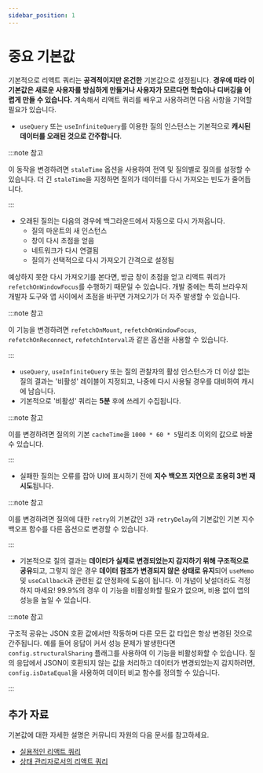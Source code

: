 ```yaml
---
sidebar_position: 1
---
```


# 중요 기본값

기본적으로 리액트 쿼리는 **공격적이지만 온건한** 기본값으로 설정됩니다. **경우에 따라 이 기본값은 새로운 사용자를 방심하게 만들거나 사용자가 모르다면 학습이나 디버깅을 어렵게 만들 수 있습니다.** 계속해서 리액트 쿼리를 배우고 사용하려면 다음 사항을 기억할 필요가 있습니다.

- `useQuery` 또는 `useInfiniteQuery`를 이용한 질의 인스턴스는 기본적으로 **캐시된 데이터를 오래된 것으로 간주합니다**.

:::note 참고

이 동작을 변경하려면 `staleTime` 옵션을 사용하여 전역 및 질의별로 질의를 설정할 수 있습니다. 더 긴 `staleTime`을 지정하면 질의가 데이터를 다시 가져오는 빈도가 줄어듭니다.

:::

- 오래된 질의는 다음의 경우에 백그라운드에서 자동으로 다시 가져옵니다.
   - 질의 마운트의 새 인스턴스
   - 창이 다시 초점을 얻음
   - 네트워크가 다시 연결됨
   - 질의가 선택적으로 다시 가져오기 간격으로 설정됨

예상하지 못한 다시 가져오기를 본다면, 방금 창이 초점을 얻고 리액트 쿼리가 `refetchOnWindowFocus`를 수행하기 때문일 수 있습니다. 개발 중에는 특히 브라우저 개발자 도구와 앱 사이에서 초점을 바꾸면 가져오기가 더 자주 발생할 수 있습니다.

:::note 참고

이 기능을 변경하려면 `refetchOnMount`, `refetchOnWindowFocus`, `refetchOnReconnect`, `refetchInterval`과 같은 옵션을 사용할 수 있습니다.

:::

- `useQuery`, `useInfiniteQuery` 또는 질의 관찰자의 활성 인스턴스가 더 이상 없는 질의 결과는 '비활성' 레이블이 지정되고, 나중에 다시 사용될 경우를 대비하여 캐시에 남습니다.
- 기본적으로 '비활성' 쿼리는 **5분** 후에 쓰레기 수집됩니다.

:::note 참고

이를 변경하려면 질의의 기본 `cacheTime`을 `1000 * 60 * 5`밀리초 이외의 값으로 바꿀 수 있습니다.

:::

- 실패한 질의는 오류를 잡아 UI에 표시하기 전에 **지수 백오프 지연으로 조용히 3번 재시도**됩니다.

:::note 참고

이를 변경하려면 질의에 대한 `retry`의 기본값인 `3`과 `retryDelay`의 기본값인 기본 지수 백오프 함수를 다른 옵션으로 변경할 수 있습니다.

:::

- 기본적으로 질의 결과는 **데이터가 실제로 변경되었는지 감지하기 위해 구조적으로 공유**되고, 그렇지 않은 경우 **데이터 참조가 변경되지 않은 상태로 유지**되어 `useMemo` 및 `useCallback`과 관련된 값 안정화에 도움이 됩니다. 이 개념이 낯설더라도 걱정하지 마세요! 99.9%의 경우 이 기능을 비활성화할 필요가 없으며, 비용 없이 앱의 성능을 높일 수 있습니다.

:::note 참고

구조적 공유는 JSON 호환 값에서만 작동하며 다른 모든 값 타입은 항상 변경된 것으로 간주됩니다. 예를 들어 응답이 커서 성능 문제가 발생한다면 `config.structuralSharing` 플래그를 사용하여 이 기능을 비활성화할 수 있습니다. 질의 응답에서 JSON이 호환되지 않는 값을 처리하고 데이터가 변경되었는지 감지하려면, `config.isDataEqual`을 사용하여 데이터 비교 함수를 정의할 수 있습니다.

:::

## 추가 자료

기본값에 대한 자세한 설명은 커뮤니티 자원의 다음 문서를 참고하세요.

- [실용적인 리액트 쿼리](https://react-query-v3.tanstack.com/community/tkdodos-blog#1-practical-react-query)
- [상태 관리자로서의 리액트 쿼리](https://react-query-v3.tanstack.com/community/tkdodos-blog#10-react-query-as-a-state-manager)